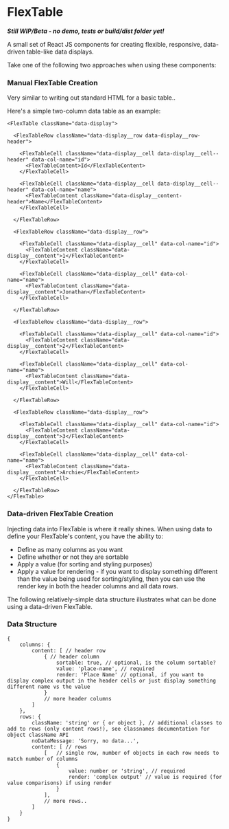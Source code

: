 # FlexTable

***Still WIP/Beta - no demo, tests or build/dist folder yet!***

A small set of React JS components for creating flexible, responsive, data-driven table-like data displays.

Take one of the following two approaches when using these components:

### Manual FlexTable Creation

Very similar to writing out standard HTML for a basic table..

Here's a simple two-column data table as an example:

```
<FlexTable className="data-display">

  <FlexTableRow className="data-display__row data-display__row-header">
  
    <FlexTableCell className="data-display__cell data-display__cell--header" data-col-name="id">
      <FlexTableContent>Id</FlexTableContent>
    </FlexTableCell>
    
    <FlexTableCell className="data-display__cell data-display__cell--header" data-col-name="name">
      <FlexTableContent className="data-display__content-header">Name</FlexTableContent>
    </FlexTableCell>
    
  </FlexTableRow>
  
  <FlexTableRow className="data-display__row">
  
    <FlexTableCell className="data-display__cell" data-col-name="id">
      <FlexTableContent className="data-display__content">1</FlexTableContent>
    </FlexTableCell>
    
    <FlexTableCell className="data-display__cell" data-col-name="name">
      <FlexTableContent className="data-display__content">Jonathan</FlexTableContent>
    </FlexTableCell>
    
  </FlexTableRow>
  
  <FlexTableRow className="data-display__row">
  
    <FlexTableCell className="data-display__cell" data-col-name="id">
      <FlexTableContent className="data-display__content">2</FlexTableContent>
    </FlexTableCell>
    
    <FlexTableCell className="data-display__cell" data-col-name="name">
      <FlexTableContent className="data-display__content">Will</FlexTableContent>
    </FlexTableCell>
    
  </FlexTableRow>
  
  <FlexTableRow className="data-display__row">
  
    <FlexTableCell className="data-display__cell" data-col-name="id">
      <FlexTableContent className="data-display__content">3</FlexTableContent>
    </FlexTableCell>
    
    <FlexTableCell className="data-display__cell" data-col-name="name">
      <FlexTableContent className="data-display__content">Archie</FlexTableContent>
    </FlexTableCell>
    
  </FlexTableRow>
</FlexTable>
```

### Data-driven FlexTable Creation

Injecting data into FlexTable is where it really shines. When using data to define your FlexTable's content, you have the ability to:

- Define as many columns as you want
- Define whether or not they are sortable
- Apply a value (for sorting and styling purposes)
- Apply a value for rendering - if you want to display something different than the value being used for sorting/styling, then you can use the render key in both the header columns and all data rows.

The following relatively-simple data structure illustrates what can be done using a data-driven FlexTable.

### Data Structure

```
{
    columns: {
        content: [ // header row
            { // header column
                sortable: true, // optional, is the column sortable?
                value: 'place-name', // required
                render: 'Place Name' // optional, if you want to display complex output in the header cells or just display something different name vs the value
            }
            // more header columns
        ]
    },
    rows: {
        className: 'string' or { or object }, // additional classes to add to rows (only content rows!), see classnames documentation for object className API
        noDataMessage: 'Sorry, no data...',
        content: [ // rows
            [   // single row, number of objects in each row needs to match number of columns
                {
                    value: number or 'string', // required
                    render: 'complex output' // value is required (for value comparisons) if using render
                }
            ],
            // more rows..
        ]
    }
}
```